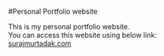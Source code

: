 #Personal Portfolio website<br/>

This is my personal portfolio website. <br/>
You can access this website using below link: <br/>
[surajmurtadak.com](https://surajmurtadak.com)